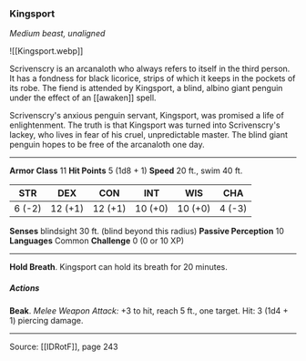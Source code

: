 ### Kingsport
_Medium beast, unaligned_

![[Kingsport.webp]]

Scrivenscry is an arcanaloth who always refers to itself in the third person. It has a fondness for black licorice, strips of which it keeps in the pockets of its robe. The fiend is attended by Kingsport, a blind, albino giant penguin under the effect of an [[awaken]] spell.

Scrivenscry's anxious penguin servant, Kingsport, was promised a life of enlightenment. The truth is that Kingsport was turned into Scrivenscry's lackey, who lives in fear of his cruel, unpredictable master. The blind giant penguin hopes to be free of the arcanaloth one day.




---

**Armor Class** 11
**Hit Points** 5 (1d8 + 1)
**Speed** 20 ft., swim 40 ft.

| STR     | DEX     | CON     | INT     | WIS     | CHA     |
|---------|---------|---------|---------|---------|---------|
| 6 (-2) | 12 (+1) | 12 (+1) | 10 (+0) | 10 (+0) | 4 (-3) |

**Senses** blindsight 30 ft. (blind beyond this radius)
**Passive Perception** 10
**Languages** Common
**Challenge** 0 (0 or 10 XP)

---

**Hold Breath**. Kingsport can hold its breath for 20 minutes.

##### Actions
**Beak**. _Melee Weapon Attack:_ +3 to hit, reach 5 ft., one target. Hit: 3 (1d4 + 1) piercing damage.


---

Source: [[IDRotF]], page 243
